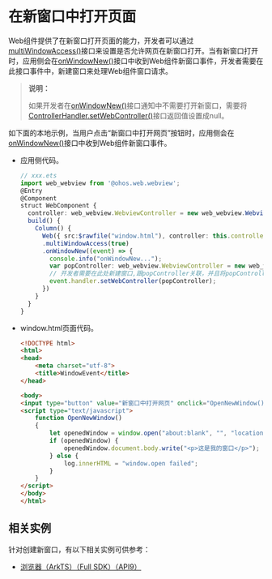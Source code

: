 # 在新窗口中打开页面


Web组件提供了在新窗口打开页面的能力，开发者可以通过[multiWindowAccess()](../reference/arkui-ts/ts-basic-components-web.md#multiwindowaccess9)接口来设置是否允许网页在新窗口打开。当有新窗口打开时，应用侧会在[onWindowNew()](../reference/arkui-ts/ts-basic-components-web.md#onwindownew9)接口中收到Web组件新窗口事件，开发者需要在此接口事件中，新建窗口来处理Web组件窗口请求。


> **说明：**
>
> 如果开发者在[onWindowNew()](../reference/arkui-ts/ts-basic-components-web.md#onwindownew9)接口通知中不需要打开新窗口，需要将[ControllerHandler.setWebController()](../reference/arkui-ts/ts-basic-components-web.md##setwebcontroller9)接口返回值设置成null。


如下面的本地示例，当用户点击“新窗口中打开网页”按钮时，应用侧会在[onWindowNew()](../reference/arkui-ts/ts-basic-components-web.md#onwindownew9)接口中收到Web组件新窗口事件。


- 应用侧代码。

  ```ts
  // xxx.ets
  import web_webview from '@ohos.web.webview';
  @Entry
  @Component
  struct WebComponent {
    controller: web_webview.WebviewController = new web_webview.WebviewController();
    build() {
      Column() {
        Web({ src:$rawfile("window.html"), controller: this.controller })
        .multiWindowAccess(true)
        .onWindowNew((event) => {
          console.info("onWindowNew...");
          var popController: web_webview.WebviewController = new web_webview.WebviewController();
          // 开发者需要在此处新建窗口,跟popController关联，并且将popController返回给Web组件。如果不需要打开新窗口请将返回值设置为event.handler.setWebController(null);
          event.handler.setWebController(popController);
        })
      }
    }
  }
  ```


- window.html页面代码。

  ```html
  <!DOCTYPE html>
  <html>
  <head>
      <meta charset="utf-8">
      <title>WindowEvent</title>
  </head>

  <body>
  <input type="button" value="新窗口中打开网页" onclick="OpenNewWindow()">
  <script type="text/javascript">
      function OpenNewWindow()
      {
          let openedWindow = window.open("about:blank", "", "location=no,status=no,scrollvars=no");
          if (openedWindow) {
              openedWindow.document.body.write("<p>这是我的窗口</p>");
          } else {
              log.innerHTML = "window.open failed";
          }
      }
  </script>
  </body>
  </html>
  ```
## 相关实例

针对创建新窗口，有以下相关实例可供参考：

- [浏览器（ArkTS）（Full SDK）（API9）](https://gitee.com/openharmony/applications_app_samples/tree/OpenHarmony-3.2-Release/code/BasicFeature/Web/Browser)